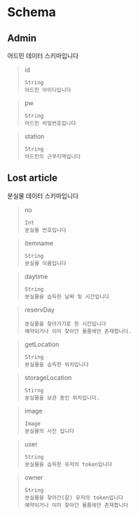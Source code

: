 # Schema
## Admin
어드민 데이터 스키마입니다

>id
>```
>String
>어드민 아이디입니다
>```

>pw
>```
>String
>어드민 비밀번호입니다
>```

>station
>```
>String
>어드민의 근무지역입니다
>```

## Lost article
분실물 데이터 스키마입니다

>no
>```
>Int
>분실물 번호입니다
>```

> itemname
> ```
> String
> 분실물 이름입니다
>```

>daytime
>```
>String
>분실물을 습득한 날짜 및 시간입니다
>```

>reservDay
>```
>분실물을 찾아가기로 한 시간입니다
>예약되거나 이미 찾아간 물품에만 존재합니다.
>```

>getLocation
>```
>String
>분실물을 습득한 위치입니다
>```

>storageLocation
>```
>Stirng
>분실물을 보관 중인 위치입니다.
>```

>image
>```
>Image
>분실물의 사진 입니다
>```

>user
>```
>String
>분실물을 습득한 유저의 token입니다
>```

>owner
>```
>String
>분실물을 찾아간(갈) 유저의 token입니다
>예약되거나 이미 찾아간 물품에만 존재합니다
>```
